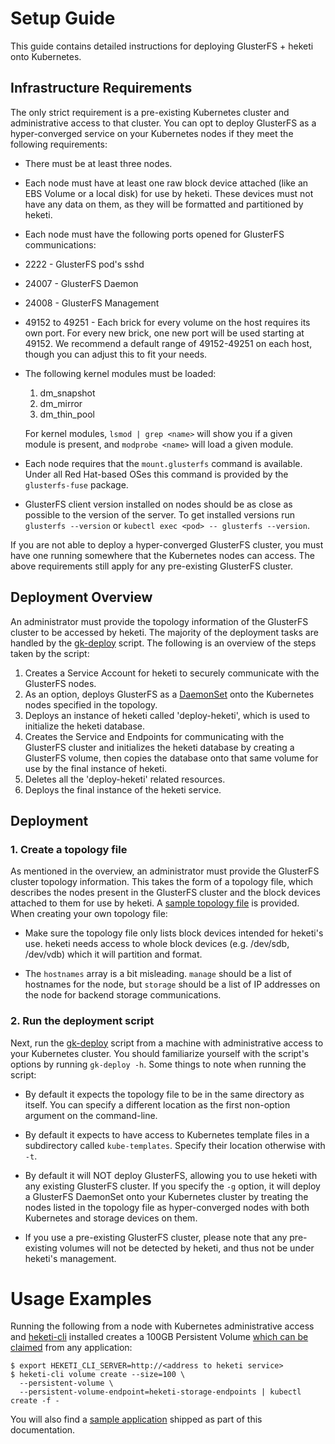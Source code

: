 # Setup Guide

This guide contains detailed instructions for deploying GlusterFS + heketi onto
Kubernetes.

## Infrastructure Requirements

The only strict requirement is a pre-existing Kubernetes cluster and
administrative access to that cluster. You can opt to deploy GlusterFS as a
hyper-converged service on your Kubernetes nodes if they meet the following
requirements:

 * There must be at least three nodes.

 * Each node must have at least one raw block device attached (like an EBS
 Volume or a local disk) for use by heketi. These devices must not have any
 data on them, as they will be formatted and partitioned by heketi.

 * Each node must have the following ports opened for GlusterFS communications:

  * 2222 - GlusterFS pod's sshd

  * 24007 - GlusterFS Daemon

  * 24008 - GlusterFS Management

  * 49152 to 49251 - Each brick for every volume on the host requires its own
  port. For every new brick, one new port will be used starting at 49152. We recommend a default range of 49152-49251 on each host, though you can
  adjust this to fit your needs.

  * The following kernel modules must be loaded:
  
      1. dm_snapshot
      2. dm_mirror
      3. dm_thin_pool
     
      For kernel modules, `lsmod | grep <name>` will show you if a given module is present, and `modprobe <name>` will load 
      a given  module.

 * Each node requires that the `mount.glusterfs` command is available. Under
  all Red Hat-based OSes this command is provided by the `glusterfs-fuse`
  package.
  
  * GlusterFS client version installed on nodes should be as close as possible
   to the version of the server. To get installed versions run
   `glusterfs --version` or `kubectl exec <pod> -- glusterfs --version`.

If you are not able to deploy a hyper-converged GlusterFS cluster, you must
have one running somewhere that the Kubernetes nodes can access. The above
requirements still apply for any pre-existing GlusterFS cluster.

## Deployment Overview

An administrator must provide the topology information of the GlusterFS cluster
to be accessed by heketi. The majority of the deployment tasks are handled by
the [gk-deploy](../deploy/gk-deploy) script. The following is an overview of
the steps taken by the script:

1. Creates a Service Account for heketi to securely communicate with the
   GlusterFS nodes.
2. As an option, deploys GlusterFS as a
   [DaemonSet](http://kubernetes.io/docs/admin/daemons/) onto the Kubernetes
   nodes specified in the topology.
3. Deploys an instance of heketi called 'deploy-heketi', which is used to
   initialize the heketi database.
4. Creates the Service and Endpoints for communicating with the GlusterFS
   cluster and initializes the heketi database by creating a GlusterFS volume,
   then copies the database onto that same volume for use by the final
   instance of heketi.
5. Deletes all the 'deploy-heketi' related resources.
6. Deploys the final instance of the heketi service.

## Deployment

### 1. Create a topology file

As mentioned in the overview, an administrator must provide the GlusterFS
cluster topology information. This takes the form of a topology file, which
describes the nodes present in the GlusterFS cluster and the block devices
attached to them for use by heketi. A
[sample topology file](../deploy/topology.json.sample) is provided. When
creating your own topology file:

 * Make sure the topology file only lists block devices intended for heketi's
 use. heketi needs access to whole block devices (e.g. /dev/sdb, /dev/vdb)
 which it will partition and format.

 * The `hostnames` array is a bit misleading. `manage` should be a list of
 hostnames for the node, but `storage` should be a list of IP addresses on
 the node for backend storage communications.

### 2. Run the deployment script

Next, run the [gk-deploy](../deploy/gk-deploy) script from a machine with
administrative access to your Kubernetes cluster. You should familiarize
yourself with the script's options by running `gk-deploy -h`. Some things to
note when running the script:

 * By default it expects the topology file to be in the same directory as
 itself. You can specify a different location as the first non-option
 argument on the command-line.

 * By default it expects to have access to Kubernetes template files in a
 subdirectory called `kube-templates`. Specify their location otherwise
 with `-t`.

 * By default it will NOT deploy GlusterFS, allowing you to use heketi with
 any existing GlusterFS cluster. If you specify the `-g` option, it will
 deploy a GlusterFS DaemonSet onto your Kubernetes cluster by treating the
 nodes listed in the topology file as hyper-converged nodes with both
 Kubernetes and storage devices on them.

  * If you use a pre-existing GlusterFS cluster, please note that any
  pre-existing volumes will not be detected by heketi, and thus not be under
  heketi's management.

# Usage Examples

Running the following from a node with Kubernetes administrative access and
[heketi-cli](https://github.com/heketi/heketi/releases) installed creates a
100GB Persistent Volume
[which can be claimed](http://kubernetes.io/docs/user-guide/persistent-volumes/#claims-as-volumes)
from any application:

```
$ export HEKETI_CLI_SERVER=http://<address to heketi service>
$ heketi-cli volume create --size=100 \
  --persistent-volume \
  --persistent-volume-endpoint=heketi-storage-endpoints | kubectl create -f -
```

You will also find a [sample application](./examples/hello_world) shipped as
part of this documentation.
